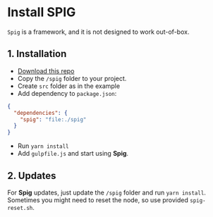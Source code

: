 # Install SPIG

`Spig` is a framework, and it is not designed to work out-of-box.

## 1. Installation

+ [Download this repo](https://github.com/igr/spig/archive/master.zip)
+ Copy the `/spig` folder to your project.
+ Create `src` folder as in the example
+ Add dependency to `package.json`:
```json
{
  "dependencies": {
    "spig": "file:./spig"
  }
}
```
+ Run `yarn install`
+ Add `gulpfile.js` and start using **Spig**.


## 2. Updates

For **Spig** updates, just update the `/spig` folder and run `yarn install`. Sometimes you might need to reset the node, so use provided `spig-reset.sh`.
